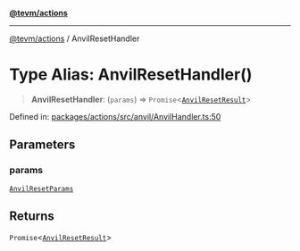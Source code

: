 [**@tevm/actions**](../README.md)

***

[@tevm/actions](../globals.md) / AnvilResetHandler

# Type Alias: AnvilResetHandler()

> **AnvilResetHandler**: (`params`) => `Promise`\<[`AnvilResetResult`](AnvilResetResult.md)\>

Defined in: [packages/actions/src/anvil/AnvilHandler.ts:50](https://github.com/evmts/tevm-monorepo/blob/main/packages/actions/src/anvil/AnvilHandler.ts#L50)

## Parameters

### params

[`AnvilResetParams`](AnvilResetParams.md)

## Returns

`Promise`\<[`AnvilResetResult`](AnvilResetResult.md)\>
